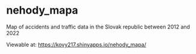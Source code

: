 # nehody_mapa

Map of accidents and traffic data in the Slovak republic between 2012 and 2022

Viewable at: https://kovy217.shinyapps.io/nehody_mapa/ 
